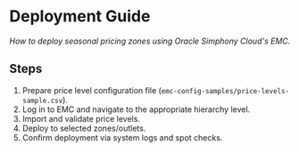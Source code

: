 # Deployment Guide

_How to deploy seasonal pricing zones using Oracle Simphony Cloud's EMC._

## Steps

1. Prepare price level configuration file (`emc-config-samples/price-levels-sample.csv`).
2. Log in to EMC and navigate to the appropriate hierarchy level.
3. Import and validate price levels.
4. Deploy to selected zones/outlets.
5. Confirm deployment via system logs and spot checks.
